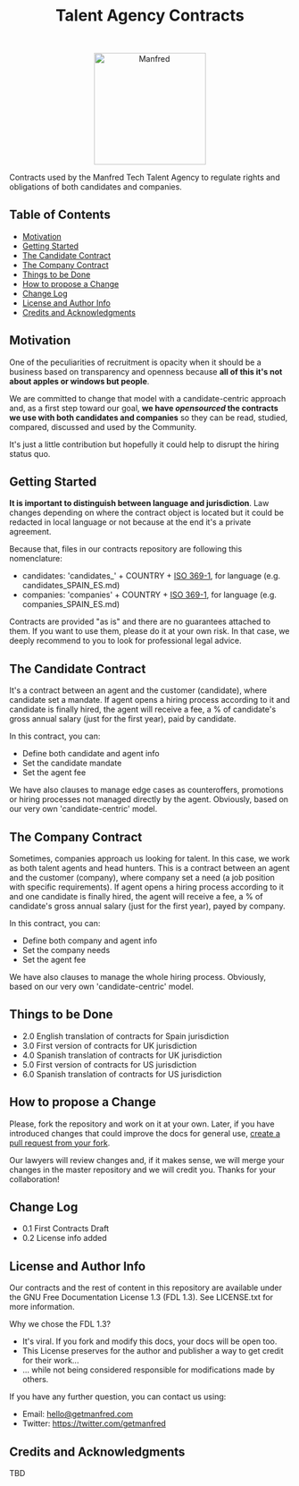 <h1 align="center"> Talent Agency Contracts </h1> <br>
<p align="center">
  <a href="https://www.getmanfred.com/">
    <img alt="Manfred" title="Manfred" src="https://pbs.twimg.com/profile_images/946845160004112384/ap8_xjIa_400x400.jpg" width="200">
  </a>
</p>


Contracts used by the Manfred Tech Talent Agency to regulate rights and obligations of both candidates and companies.

## Table of Contents

- [Motivation](#motivation)
- [Getting Started](#getting-started)
- [The Candidate Contract](#the-candidate-contract)
- [The Company Contract](#the-company-contract)
- [Things to be Done](#things-to-be-done)
- [How to propose a Change](#how-to-propose-a-change)
- [Change Log](#change-log)
- [License and Author Info](#license-and-author-info)
- [Credits and Acknowledgments](#credits-and-acknowledgments)

## Motivation

One of the peculiarities of recruitment is opacity when it should be a business based on transparency and openness because **all of this it's not about apples or windows but people**.

We are committed to change that model with a candidate-centric approach and, as a first step toward our goal, **we have *opensourced* the contracts we use with both candidates and companies** so they can be read, studied, compared, discussed and used by the Community.

It's just a little contribution but hopefully it could help to disrupt the hiring status quo.

## Getting Started

**It is important to distinguish between language and jurisdiction**. Law changes depending on where the contract object is located but it could be redacted in local language or not because at the end it's a private agreement.

Because that, files in our contracts repository are following this nomenclature:

* candidates: 'candidates_' + COUNTRY + [ISO 369-1](https://en.wikipedia.org/wiki/ISO_639-1), for language (e.g. candidates_SPAIN_ES.md)
* companies: 'companies' + COUNTRY + [ISO 369-1](https://en.wikipedia.org/wiki/ISO_639-1), for language (e.g. companies_SPAIN_ES.md)

Contracts are provided "as is" and there are no guarantees attached to them. If you want to use them, please do it at your own risk. In that case, we deeply recommend to you to look for professional legal advice.

## The Candidate Contract

It's a contract between an agent and the customer (candidate), where candidate set a mandate. If agent opens a hiring process according to it and candidate is finally hired, the agent will receive a fee, a % of candidate's gross annual salary (just for the first year), paid by candidate. 

In this contract, you can:

* Define both candidate and agent info
* Set the candidate mandate
* Set the agent fee

We have also clauses to manage edge cases as counteroffers, promotions or hiring processes not managed directly by the agent. Obviously, based on our very own 'candidate-centric' model.


## The Company Contract

Sometimes, companies approach us looking for talent. In this case, we work as both talent agents and head hunters. This is a contract between an agent and the customer (company), where company set a need (a job position with specific requirements). If agent opens a hiring process according to it and one candidate is finally hired, the agent will receive a fee, a % of candidate's gross annual salary (just for the first year), payed by company. 

In this contract, you can:

* Define both company and agent info
* Set the company needs
* Set the agent fee

We have also clauses to manage the whole hiring process. Obviously, based on our very own 'candidate-centric' model.

## Things to be Done

* 2.0 English translation of contracts for Spain jurisdiction
* 3.0 First version of contracts for UK jurisdiction
* 4.0 Spanish translation of contracts for UK jurisdiction
* 5.0 First version of contracts for US jurisdiction
* 6.0 Spanish translation of contracts for US jurisdiction

## How to propose a Change

Please, fork the repository and work on it at your own. Later, if you have introduced changes that could improve the docs for general use, [create a pull request from your fork](https://help.github.com/articles/creating-a-pull-request-from-a-fork/).

Our lawyers will review changes and, if it makes sense, we will merge your changes in the master repository and we will credit you. Thanks for your collaboration!

## Change Log

* 0.1 First Contracts Draft
* 0.2 License info added

## License and Author Info

Our contracts and the rest of content in this repository are available under the GNU Free Documentation License 1.3 (FDL 1.3). See LICENSE.txt for more information.

Why we chose the FDL 1.3?

* It's viral. If you fork and modify this docs, your docs will be open too.
* This License preserves for the author and publisher a way to get credit for their work...
* ... while not being considered responsible for modifications made by others.

If you have any further question, you can contact us using:

* Email: hello@getmanfred.com
* Twitter: https://twitter.com/getmanfred


## Credits and Acknowledgments

TBD
